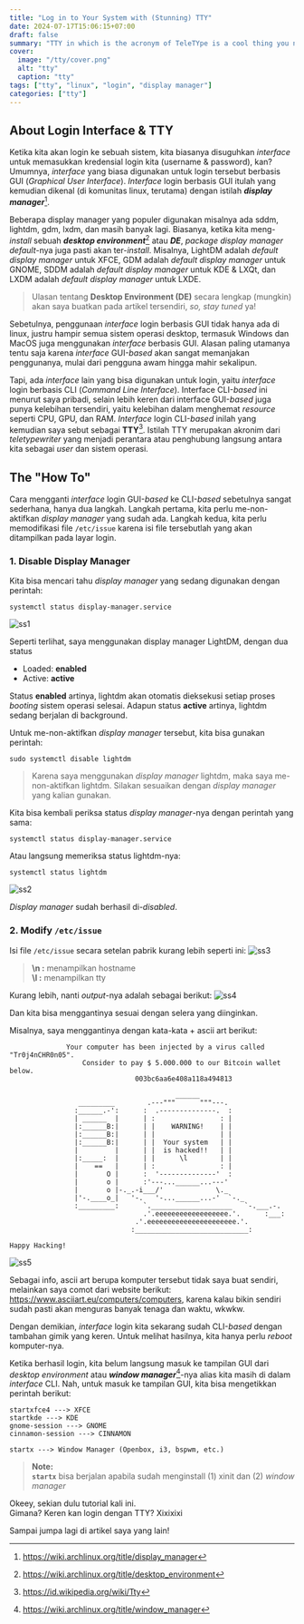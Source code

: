 ```yaml
---
title: "Log in to Your System with (Stunning) TTY"
date: 2024-07-17T15:06:15+07:00
draft: false		
summary: "TTY in which is the acronym of TeleTYpe is a cool thing you need to know as linux user as it also will give you myriad of advantages."
cover: 
  image: "/tty/cover.png"
  alt: "tty"
  caption: "tty"
tags: ["tty", "linux", "login", "display manager"]
categories: ["tty"]
---
```


## About Login Interface & TTY

Ketika kita akan login ke sebuah sistem, kita biasanya disuguhkan *interface* untuk memasukkan kredensial login kita (username & password), kan? Umumnya, *interface* yang biasa digunakan untuk login tersebut berbasis GUI (*Graphical User Interface*). *Interface* login berbasis GUI itulah yang kemudian dikenal (di komunitas linux, terutama) dengan istilah ***display manager***[^1].

Beberapa display manager yang populer digunakan misalnya ada sddm, lightdm, gdm, lxdm, dan masih banyak lagi. Biasanya, ketika kita meng-*install* sebuah ***desktop environment***[^2] atau ***DE***, *package display manager* *default*-nya juga pasti akan ter-*install*. Misalnya, LightDM adalah *default display manager* untuk XFCE, GDM adalah *default display manager* untuk GNOME, SDDM adalah *default display manager* untuk KDE & LXQt, dan LXDM adalah *default display manager* untuk LXDE.

> Ulasan tentang **Desktop Environment (DE)** secara lengkap (mungkin) akan saya buatkan pada artikel tersendiri, *so, stay tuned* ya!

Sebetulnya, penggunaan *interface* login berbasis GUI tidak hanya ada di linux, justru hampir semua sistem operasi desktop, termasuk Windows dan MacOS juga menggunakan *interface* berbasis GUI. Alasan paling utamanya tentu saja karena *interface* GUI-*based* akan sangat memanjakan penggunanya, mulai dari pengguna awam hingga mahir sekalipun.  

Tapi, ada *interface* lain yang bisa digunakan untuk login, yaitu *interface* login berbasis CLI (*Command Line Interface*). Interface CLI-*based* ini menurut saya pribadi, selain lebih keren dari interface GUI-*based* juga punya kelebihan tersendiri, yaitu kelebihan dalam menghemat *resource* seperti CPU, GPU, dan RAM. *Interface* login CLI-*based* inilah yang kemudian saya sebut sebagai **TTY**[^3]. Istilah TTY merupakan akronim dari *teletypewriter* yang menjadi perantara atau penghubung langsung antara kita sebagai *user* dan sistem operasi.

## The "How To"

Cara mengganti *interface* login GUI-*based* ke CLI-*based* sebetulnya sangat sederhana, hanya dua langkah. Langkah pertama, kita perlu me-non-aktifkan *display manager* yang sudah ada. Langkah kedua, kita perlu memodifikasi file `/etc/issue` karena isi file tersebutlah yang akan ditampilkan pada layar login.

### 1. Disable Display Manager

Kita bisa mencari tahu *display manager* yang sedang digunakan dengan perintah:
```shell
systemctl status display-manager.service
```
![ss1](/tty/ss1.png)

Seperti terlihat, saya menggunakan display manager LightDM, dengan dua status
- Loaded: **enabled**
- Active: **active**

Status **enabled** artinya, lightdm akan otomatis dieksekusi setiap proses *booting* sistem operasi selesai. Adapun status **active** artinya, lightdm sedang berjalan di background.

Untuk me-non-aktifkan *display manager* tersebut, kita bisa gunakan perintah:
```shell
sudo systemctl disable lightdm
```
> Karena saya menggunakan *display manager* lightdm, maka saya me-non-aktifkan lightdm. Silakan sesuaikan dengan *display manager* yang kalian gunakan.

Kita bisa kembali periksa status *display manager*-nya dengan perintah yang sama:
```shell
systemctl status display-manager.service
```

Atau langsung memeriksa status lightdm-nya:
```shell
systemctl status lightdm
```
![ss2](/tty/ss2.png)

*Display manager* sudah berhasil di-*disabled*.

### 2. Modify `/etc/issue`

Isi file `/etc/issue` secara setelan pabrik kurang lebih seperti ini:
![ss3](/tty/ss3.png)

> **\n :** menampilkan hostname  
> **\l :** menampilkan tty

Kurang lebih, nanti *output*-nya adalah sebagai berikut:
![ss4](/tty/ss4.png)


Dan kita bisa menggantinya sesuai dengan selera yang diinginkan.

Misalnya, saya menggantinya dengan kata-kata + ascii art berikut:
```shell
              Your computer has been injected by a virus called "Tr0j4nCHR0n05".
                  Consider to pay $ 5.000.000 to our Bitcoin wallet below.
                               003bc6aa6e408a118a494813

                                         ______
                 _________        .---"""      """---.
                :______.-':      :  .--------------.  :
                | ______  |      | :                : |
                |:______B:|      | |    WARNING!    | |
                |:______B:|      | |                | |
                |:______B:|      | |  Your system   | |
                |         |      | |  is hacked!!   | |
                |:_____:  |      | |      \l        | |
                |    ==   |      | :                : |
                |       O |      :  '--------------'  :
                |       o |      :'---...______...---'
                |       o |-._.-i___/'             \._
                |'-.____o_|   '-.   '-...______...-'  `-._
                :_________:      `.____________________   `-.___.-.
                                 .'.eeeeeeeeeeeeeeeeee.'.      :___:
                               .'.eeeeeeeeeeeeeeeeeeeeee.'.
                              :____________________________:

Happy Hacking!
```
![ss5](/tty/ss5.png)

Sebagai info, ascii art berupa komputer tersebut tidak saya buat sendiri, melainkan saya comot dari website 
berikut: https://www.asciiart.eu/computers/computers, karena kalau bikin sendiri sudah pasti akan menguras banyak tenaga dan waktu, wkwkw.

Dengan demikian, *interface* login kita sekarang sudah CLI-*based* dengan tambahan gimik yang keren. Untuk melihat hasilnya, kita hanya perlu *reboot* komputer-nya.

Ketika berhasil login, kita belum langsung masuk ke tampilan GUI dari *desktop environment* atau ***window manager***[^4]-nya alias kita masih di dalam *interface* CLI. Nah, untuk masuk ke tampilan GUI, kita bisa mengetikkan perintah berikut:

```shell
startxfce4 ---> XFCE
startkde ---> KDE
gnome-session ---> GNOME
cinnamon-session ---> CINNAMON

startx ---> Window Manager (Openbox, i3, bspwm, etc.)
```
> **Note:**  
> **`startx`** bisa berjalan apabila sudah menginstall (1) xinit dan (2) *window manager*

Okeey, sekian dulu tutorial kali ini.  
Gimana? Keren kan login dengan TTY? Xixixixi

Sampai jumpa lagi di artikel saya yang lain!


[^1]: https://wiki.archlinux.org/title/display_manager
[^2]: https://wiki.archlinux.org/title/desktop_environment
[^3]: https://id.wikipedia.org/wiki/Tty
[^4]: https://wiki.archlinux.org/title/window_manager